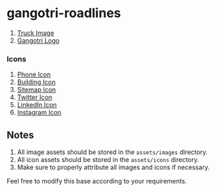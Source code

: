 # gangotri-roadlines



1. [Truck Image](https://images.unsplash.com/photo-1571088540390-4f8c04afe287?ixid=MnwyMjA3MCx8MHwxfGFsbHwxfHx8fHx8fDE2Mzc3NzU2ODI&ixlib=rb-1.2.1&w=1000&q=80)
2. [Gangotri Logo](https://gangotri.odoo.com/web/image/website/1/logo?unique=52bb734)

### Icons
1. [Phone Icon](https://www.flaticon.com/free-icon/phone_106480)
2. [Building Icon](https://www.flaticon.com/free-icon/building_2990605)
3. [Sitemap Icon](https://www.flaticon.com/free-icon/sitemap_173637)
4. [Twitter Icon](https://www.flaticon.com/free-icon/twitter_733579)
5. [LinkedIn Icon](https://www.flaticon.com/free-icon/linkedin_3536505)
6. [Instagram Icon](https://www.flaticon.com/free-icon/instagram_2111463)

## Notes

1. All image assets should be stored in the `assets/images` directory.
2. All icon assets should be stored in the `assets/icons` directory.
3. Make sure to properly attribute all images and icons if necessary.

Feel free to modify this base according to your requirements. 
 ```
